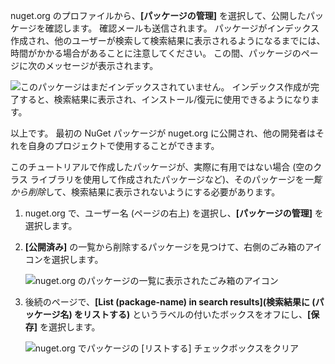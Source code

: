 nuget.org のプロファイルから、**[パッケージの管理]** を選択して、公開したパッケージを確認します。 確認メールも送信されます。 パッケージがインデックス作成され、他のユーザーが検索して検索結果に表示されるようになるまでには、時間がかかる場合があることに注意してください。 この間、パッケージのページに次のメッセージが表示されます。

![このパッケージはまだインデックスされていません。 インデックス作成が完了すると、検索結果に表示され、インストール/復元に使用できるようになります。](../media/QS_Create-03-NotIndexed.png)

以上です。 最初の NuGet パッケージが nuget.org に公開され、他の開発者はそれを自身のプロジェクトで使用することができます。

このチュートリアルで作成したパッケージが、実際に有用ではない場合 (空のクラス ライブラリを使用して作成されたパッケージなど)、そのパッケージを*一覧から削除*して、検索結果に表示されないようにする必要があります。

1. nuget.org で、ユーザー名 (ページの右上) を選択し、**[パッケージの管理]** を選択します。

1. **[公開済み]** の一覧から削除するパッケージを見つけて、右側のごみ箱のアイコンを選択します。

    ![nuget.org のパッケージの一覧に表示されたごみ箱のアイコン](../media/qs_create-vs-03-trash-can.png)

1. 後続のページで、**[List (package-name) in search results]\(検索結果に (パッケージ名) をリストする\)** というラベルの付いたボックスをオフにし、**[保存]** を選択します。

    ![nuget.org でパッケージの [リストする] チェックボックスをクリア](../media/qs_create-vs-04-unlist.png)